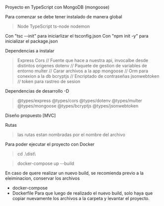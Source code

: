 Proyecto en TypeScript con MongoDB (mongoose) 

Para comenzar se debe tener instalado de manera global

> Node 
> TypeScript
> ts-node
> nodemon

Con "tsc --init" para iniciarlizar el tsconfig.json
Con "npm init -y" para inicializar el package.json

Dependencias a instalar

> Express
> Cors // Fuente que hace a nuestra api, invocalbe desde distintos origenes
> dotenv // Paquete de gestion de variables de entorno 
> multer // Carar archivos a la app
> mongoose // Orm para conexion a la db
> bcryptjs // Encriptado de contraseñas
> jsonwebtoken // token para rastreo de sesion

Dependencias de desarrollo -D

> @types/express
> @types/cors
> @types/dotenv
> @types/multer
> @types/mongoose
> @types/bcryptjs
> @types/jsonwebtoken

Diseño propuesto [MVC]


Rutas

> las rutas estan nombradas por el nombre del archivo


Para poder ejecutar el proyecto con Docker

> cd .\dist\

> docker-compose up --build

En caso de quere realizar un nuevo build, se recomienda previo a la eleiminacion, conservar los archivos 
- docker-compose
- Dockerfile
Para que luego de realizado el nuevo build, solo haya que copiar nuevamente los archivos a la carpeta y levantar el proyecto.